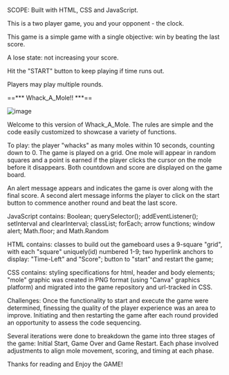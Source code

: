 SCOPE:
Built with HTML, CSS and JavaScript.

This is a two player game, you and your opponent - the clock.

This game is a simple game with a single objective: win by beating the last score.

A lose state: not increasing your score.

Hit the "START" button to keep playing if time runs out.

Players may play multiple rounds.

==***  Whack_A_Mole!! ***==

![image](https://user-images.githubusercontent.com/110048198/199381737-ae7d3c53-8f95-4f86-bfbc-46798c2c77ae.png)


Welcome to this version of Whack_A_Mole. The rules are simple and the code easily customized to showcase a variety of functions. 

To play: the player "whacks" as many moles within 10 seconds, counting down to 0. The game is played on a grid. One mole will appear in random squares and a point is earned if the player clicks the cursor on the mole before it disappears. Both countdown and score are displayed on the game board. 

An alert message appears and indicates the game is over along with the final score. A second alert message informs the player to click on the start button to commence another round and beat the last score.

JavaScript contains:
Boolean;
querySelector();
addEventListener();
setInterval and clearInterval;
classList;
forEach;
arrow functions;
window alert;
Math.floor; and
Math.Random

HTML contains: 
classes to build out
the gameboard uses a 9-square "grid", with each "square" uniquely(id) numbered 1-9;
two hyperlink anchors to display: "Time-Left" and "Score";
button to "start" and restart the game;

CSS contains: 
styling specifications for html, header and body elements;
"mole" graphic was created in PNG format (using "Canva" graphics platform) and migrated into the game repository and url-tracked in CSS.

Challenges:
Once the functionality to start and execute the game were determined, finessing the quality of the player experience was an area to improve. Initiating and then restarting the game after each round provided an opportunity to assess the code sequencing.

Several iterations were done to breakdown the game into three stages of the game: Initial Start, Game Over and Game Restart. Each phase involved adjustments to align mole movement, scoring, and timing at each phase.

Thanks for reading and Enjoy the GAME!







